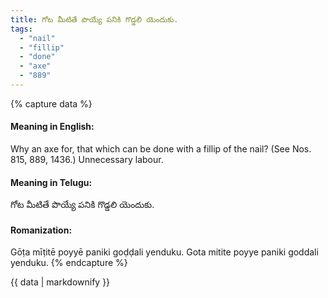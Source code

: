 ```yaml
---
title: గోట మీటితే పొయ్యే పనికి గొడ్డలి యెందుకు.
tags:
  - "nail"
  - "fillip"
  - "done"
  - "axe"
  - "889"
---
```


{% capture data %}
#### Meaning in English:
Why an axe for, that which can be done with a fillip of the nail?
(See Nos. 815, 889, 1436.)
Unnecessary labour.

#### Meaning in Telugu:
గోట మీటితే పొయ్యే పనికి గొడ్డలి యెందుకు.

#### Romanization:
Gōṭa mīṭitē poyyē paniki goḍḍali yenduku.
Gota mitite poyye paniki goddali yenduku.
{% endcapture %}

{{ data | markdownify }}


